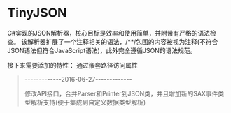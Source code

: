 # TinyJSON
C#实现的JSON解析器，核心目标是效率和使用简单，并附带有严格的语法检查。
该解析器扩展了一个注释相关的语法，/**/包围的内容被视为注释(不符合JSON语法但符合JavaScript语法)，此外完全遵循JSON的语法规范。

接下来需要添加的特性：
通过嵌套路径访问属性

>-------------2016-06-27-------------
>
>修改API接口，合并Parser和Printer到JSON类，并且增加新的SAX事件类型解析支持(便于集成到自定义数据类型解析)